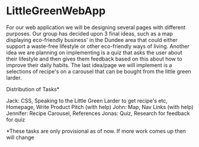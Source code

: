 # LittleGreenWebApp

For our web application we will be designing several pages with different purposes.
Our group has decided upon 3 final ideas, such as a map displaying eco-friendly business'
in the Dundee area that could either support a waste-free lifestyle or other eco-friendly
ways of living. Another idea we are planning on implementing is a quiz that asks the user
about their lifestyle and then gives them feedback based on this about how to improve their
daily habits. The last idea/page we will implement is a selections of recipe's on a carousel
that can be bought from the little green larder.

Distribution of Tasks*

Jack: CSS, Speaking to the Little Green Larder to get recipe's etc, Homepage, Write Product Pitch (with help)
John: Map, Nav Links (with help)
Jennifer: Recipe Carousel, References
Jonas: Quiz, Research for feedback for quiz

*These tasks are only provisional as of now. If more work comes up then will change
